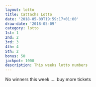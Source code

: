 ```yaml
---
layout: lotto
title: Cattachs Lotto
date: '2018-05-09T19:59:17+01:00'
draw-date: '2018-05-09'
category: lotto
1st: 1
2nd: 2
3rd: 3
4th: 4
5th: 2
bonus: 50
jackpot: 1000
description: This weeks lotto numbers
---
```

No winners this week .... buy more tickets
